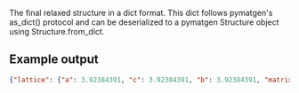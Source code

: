 The final relaxed structure in a dict format. This dict follows pymatgen's as_dict() protocol and can be deserialized to a pymatgen Structure object using Structure.from_dict.

## Example output

```json
{"lattice": {"a": 3.92384391, "c": 3.92384391, "b": 3.92384391, "matrix": [[3.92384391, 0.0, 0.0], [0.0, 3.92384391, 0.0], [0.0, 0.0, 3.92384391]], "volume": 60.41366299424273, "beta": 90.0, "alpha": 90.0, "gamma": 90.0}, "sites": [{"label": "Al", "xyz": [0.0, 0.0, 0.0], "abc": [0.0, 0.0, 0.0], "species": [{"occu": 1, "element": "Al"}], "properties": {"coordination_no": 12, "forces": [0.0, 0.0, 0.0]}}, {"label": "Pt", "xyz": [0.0, 1.961921955, 1.961921955], "abc": [0.0, 0.5, 0.5], "species": [{"occu": 1, "element": "Pt"}], "properties": {"coordination_no": 12, "forces": [0.0, 0.0, 0.0]}}, {"label": "Pt", "xyz": [1.961921955, 1.961921955, 0.0], "abc": [0.5, 0.5, 0.0], "species": [{"occu": 1, "element": "Pt"}], "properties": {"coordination_no": 12, "forces": [0.0, 0.0, 0.0]}}, {"label": "Pt", "xyz": [1.961921955, 0.0, 1.961921955], "abc": [0.5, 0.0, 0.5], "species": [{"occu": 1, "element": "Pt"}], "properties": {"coordination_no": 12, "forces": [0.0, 0.0, 0.0]}}], "@class": "Structure", "@module": "pymatgen.core.structure"}
```

